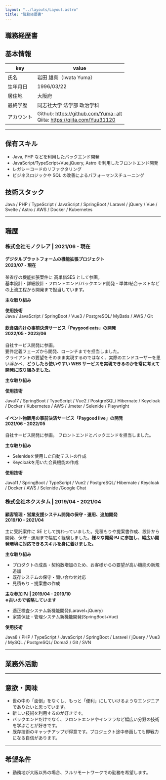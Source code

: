 ```yaml
---
layout: "../layouts/Layout.astro"
title: "職務経歴書"
---
```


<section>

# 職務経歴書

## 基本情報

| key        | value                                                                                                          |
| ---------- | -------------------------------------------------------------------------------------------------------------- |
| 氏名       | 岩田 雄真（Iwata Yuma）                                                                             |
| 生年月日   | 1996/03/22                                                                                                     |
| 居住地     | 大阪府                                                                                                         |
| 最終学歴   | 同志社大学 法学部 政治学科                                                              |
| アカウント | Github: https://github.com/Yuma-alt<br>Qiita: https://qiita.com/Yuu31120 |

---

## 保有スキル

- Java, PHP などを利用したバックエンド開発
- JavaScript/TypeScript+Vue,jQuery, Astro を利用したフロントエンド開発
- レガシーコードのリファクタリング
- ビジネスロジックや SQL の改善によるパフォーマンスチューニング

## 技術スタック

Java / PHP / TypeScript / JavaScript / SpringBoot / Laravel / jQuery / Vue / Svelte / Astro / AWS / Docker / Kubernetes

</section>

---

<section>

## 職歴

### 株式会社モノクレア | 2021/06 - 現在

#### デジタルプラットフォームの機能拡張プロジェクト</br>2023/07 - 現在

某省庁の機能拡張案件に 高単価SES として参画。  
基本設計・詳細設計・フロントエンド/バックエンド開発・単体/結合テストなどの上流工程から開発まで担当しています。

**主な取り組み**

**使用技術**  
Java / JavaScript / SpringBoot / Vue3 / PostgreSQL/ MyBatis / AWS / Git

#### 飲食店向けの事前決済サービス「Paygood eats」の開発</br>2022/05 - 2023/06

自社サービス開発に参画。  
要件定義フェーズから開発、ローンチまでを担当しました。  
クライアントの要望をそのまま実現するのではなく、実際のエンドユーザーを思い浮かべ、**どうしたら使いやすい WEB サービスを実現できるのかを常に考えて開発に取り組みました。**

**主な取り組み**

**使用技術**

Java17 / SpringBoot / TypeScript / Vue2 / PostgreSQL/ Hibernate / Keycloak / Docker / Kubernetes / AWS / Jmeter / Selenide / Playwright

#### イベント物販用の事前決済サービス「Paygood live」の開発</br>2021/06 - 2022/05

自社サービス開発に参画。
フロントエンドとバックエンドを担当しました。

**主な取り組み**
- Selenideを使用した自動テストの作成
- Keycloakを用いた会員機能の作成

**使用技術**

Java11 / SpringBoot / TypeScript / Vue2 / PostgreSQL/ Hibernate / Keycloak / Docker / AWS / Selenide /Google Chat

### 株式会社ネクスタム | 2019/04 - 2021/04

#### 顧客管理・営業支援システム開発の保守・運用、追加開発</br>2019/10 - 2021/04

主に受託案件に SE として携わっていました。見積もりや提案書作成、設計から開発、保守・運用まで幅広く経験しました。**様々な開発 PJ に参加し、幅広い開発環境に対応できるスキルを身に着けました。**

**主な取り組み**
- プロダクトの成長・契約数増加のため、お客様からの要望が高い機能の新規追加
- 既存システムの保守・問い合わせ対応
- 見積もり・提案書の作成

**主な参加 PJ | 2019/04 - 2019/10 </br>※古いので省略しています**

- 適正検査システム新機能開発(Laravel+jQuery)
- 家賃保証・管理システム新機能開発(SpringBoot+Vue)

**使用技術**

Java8 / PHP / TypeScript / JavaScript / SpringBoot / Laravel / jQuery / Vue3 / MySQL / PostgreSQL/ Doma2 / Git / SVN

</section>

---

<section>

## 業務外活動



---

## 意欲・興味

- 世の中の「面倒」をなくし、もっと「便利」にしていけるようなエンジニアでありたいと思っています。
- 新しい技術を利用するのが好きです。
- バックエンドだけでなく、フロントエンドやインフラなど幅広い分野の技術を学ぶことが好きです。
- 既存技術のキャッチアップが得意です。プロジェクト途中参画しても即戦力になる自信があります。

---

## 希望条件

- 勤務地が大阪以外の場合、フルリモートワークでの勤務を希望します。

</section>
